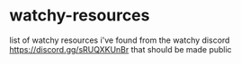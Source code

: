 # watchy-resources
list of watchy resources i've found from the watchy discord https://discord.gg/sRUQXKUnBr that should be made public
